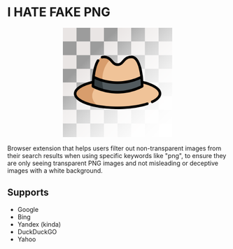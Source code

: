 # I HATE FAKE PNG
<p align="center">
  <img width="250" height="250" src="https://raw.githubusercontent.com/DareFox/IHATEFAKEPNG/main/png.png">
</p>
Browser extension that helps users filter out non-transparent images from their search results when using specific keywords like "png", to ensure they are only seeing transparent PNG images and not misleading or deceptive images with a white background.

## Supports
- Google
- Bing
- Yandex (kinda)
- DuckDuckGO
- Yahoo

